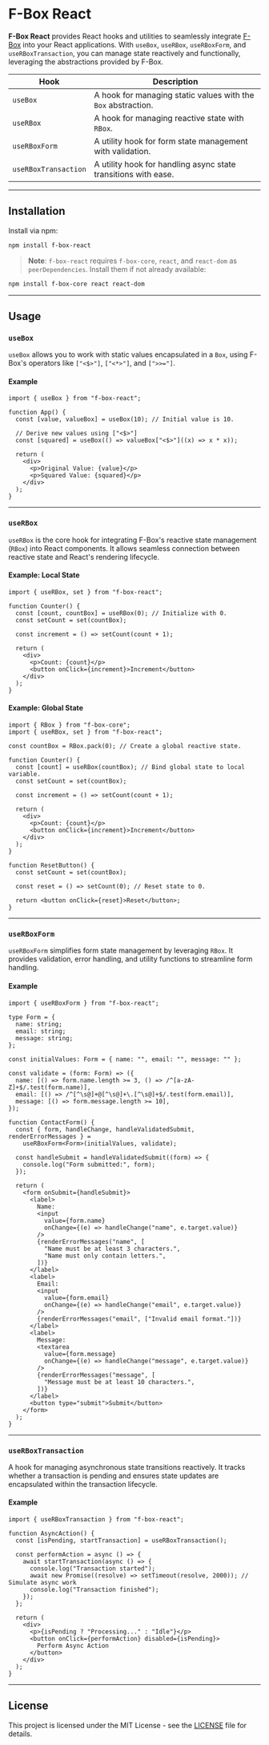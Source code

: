 # F-Box React

**F-Box React** provides React hooks and utilities to seamlessly integrate [F-Box](https://github.com/KentaroMorishita/f-box-core) into your React applications. With `useBox`, `useRBox`, `useRBoxForm`, and `useRBoxTransaction`, you can manage state reactively and functionally, leveraging the abstractions provided by F-Box.

| Hook                 | Description                                                    |
| -------------------- | -------------------------------------------------------------- |
| `useBox`             | A hook for managing static values with the `Box` abstraction.  |
| `useRBox`            | A hook for managing reactive state with `RBox`.                |
| `useRBoxForm`        | A utility hook for form state management with validation.      |
| `useRBoxTransaction` | A utility hook for handling async state transitions with ease. |

---

## Installation

Install via npm:

```bash
npm install f-box-react
```

> **Note**: `f-box-react` requires `f-box-core`, `react`, and `react-dom` as `peerDependencies`. Install them if not already available:

```bash
npm install f-box-core react react-dom
```

---

## Usage

### `useBox`

`useBox` allows you to work with static values encapsulated in a `Box`, using F-Box's operators like `["<$>"]`, `["<*>"]`, and `[">>="]`.

#### Example

```tsx
import { useBox } from "f-box-react";

function App() {
  const [value, valueBox] = useBox(10); // Initial value is 10.

  // Derive new values using ["<$>"]
  const [squared] = useBox(() => valueBox["<$>"]((x) => x * x));

  return (
    <div>
      <p>Original Value: {value}</p>
      <p>Squared Value: {squared}</p>
    </div>
  );
}
```

---

### `useRBox`

`useRBox` is the core hook for integrating F-Box's reactive state management (`RBox`) into React components. It allows seamless connection between reactive state and React's rendering lifecycle.

#### Example: Local State

```tsx
import { useRBox, set } from "f-box-react";

function Counter() {
  const [count, countBox] = useRBox(0); // Initialize with 0.
  const setCount = set(countBox);

  const increment = () => setCount(count + 1);

  return (
    <div>
      <p>Count: {count}</p>
      <button onClick={increment}>Increment</button>
    </div>
  );
}
```

#### Example: Global State

```tsx
import { RBox } from "f-box-core";
import { useRBox, set } from "f-box-react";

const countBox = RBox.pack(0); // Create a global reactive state.

function Counter() {
  const [count] = useRBox(countBox); // Bind global state to local variable.
  const setCount = set(countBox);

  const increment = () => setCount(count + 1);

  return (
    <div>
      <p>Count: {count}</p>
      <button onClick={increment}>Increment</button>
    </div>
  );
}

function ResetButton() {
  const setCount = set(countBox);

  const reset = () => setCount(0); // Reset state to 0.

  return <button onClick={reset}>Reset</button>;
}
```

---

### `useRBoxForm`

`useRBoxForm` simplifies form state management by leveraging `RBox`. It provides validation, error handling, and utility functions to streamline form handling.

#### Example

```tsx
import { useRBoxForm } from "f-box-react";

type Form = {
  name: string;
  email: string;
  message: string;
};

const initialValues: Form = { name: "", email: "", message: "" };

const validate = (form: Form) => ({
  name: [() => form.name.length >= 3, () => /^[a-zA-Z]+$/.test(form.name)],
  email: [() => /^[^\s@]+@[^\s@]+\.[^\s@]+$/.test(form.email)],
  message: [() => form.message.length >= 10],
});

function ContactForm() {
  const { form, handleChange, handleValidatedSubmit, renderErrorMessages } =
    useRBoxForm<Form>(initialValues, validate);

  const handleSubmit = handleValidatedSubmit((form) => {
    console.log("Form submitted:", form);
  });

  return (
    <form onSubmit={handleSubmit}>
      <label>
        Name:
        <input
          value={form.name}
          onChange={(e) => handleChange("name", e.target.value)}
        />
        {renderErrorMessages("name", [
          "Name must be at least 3 characters.",
          "Name must only contain letters.",
        ])}
      </label>
      <label>
        Email:
        <input
          value={form.email}
          onChange={(e) => handleChange("email", e.target.value)}
        />
        {renderErrorMessages("email", ["Invalid email format."])}
      </label>
      <label>
        Message:
        <textarea
          value={form.message}
          onChange={(e) => handleChange("message", e.target.value)}
        />
        {renderErrorMessages("message", [
          "Message must be at least 10 characters.",
        ])}
      </label>
      <button type="submit">Submit</button>
    </form>
  );
}
```

---

### `useRBoxTransaction`

A hook for managing asynchronous state transitions reactively. It tracks whether a transaction is pending and ensures state updates are encapsulated within the transaction lifecycle.

#### Example

```tsx
import { useRBoxTransaction } from "f-box-react";

function AsyncAction() {
  const [isPending, startTransaction] = useRBoxTransaction();

  const performAction = async () => {
    await startTransaction(async () => {
      console.log("Transaction started");
      await new Promise((resolve) => setTimeout(resolve, 2000)); // Simulate async work
      console.log("Transaction finished");
    });
  };

  return (
    <div>
      <p>{isPending ? "Processing..." : "Idle"}</p>
      <button onClick={performAction} disabled={isPending}>
        Perform Async Action
      </button>
    </div>
  );
}
```

---

## License

This project is licensed under the MIT License - see the [LICENSE](./LICENSE) file for details.
